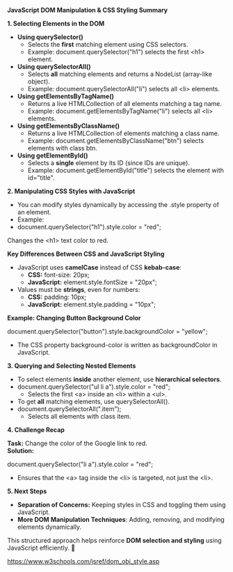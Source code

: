 **JavaScript DOM Manipulation & CSS Styling Summary**

**1\. Selecting Elements in the DOM**

- **Using querySelector()**
  - Selects the **first** matching element using CSS selectors.
  - Example: document.querySelector("h1") selects the first &lt;h1&gt; element.
- **Using querySelectorAll()**
  - Selects **all** matching elements and returns a NodeList (array-like object).
  - Example: document.querySelectorAll("li") selects all &lt;li&gt; elements.
- **Using getElementsByTagName()**
  - Returns a live HTMLCollection of all elements matching a tag name.
  - Example: document.getElementsByTagName("li") selects all &lt;li&gt; elements.
- **Using getElementsByClassName()**
  - Returns a live HTMLCollection of elements matching a class name.
  - Example: document.getElementsByClassName("btn") selects elements with class btn.
- **Using getElementById()**
  - Selects a **single** element by its ID (since IDs are unique).
  - Example: document.getElementById("title") selects the element with id="title".

**2\. Manipulating CSS Styles with JavaScript**

- You can modify styles dynamically by accessing the .style property of an element.
- Example:
- document.querySelector("h1").style.color = "red";

Changes the &lt;h1&gt; text color to red.

**Key Differences Between CSS and JavaScript Styling**

- JavaScript uses **camelCase** instead of CSS **kebab-case**:
  - **CSS:** font-size: 20px;
  - **JavaScript:** element.style.fontSize = "20px";
- Values must be **strings**, even for numbers:
  - **CSS:** padding: 10px;
  - **JavaScript:** element.style.padding = "10px";

**Example: Changing Button Background Color**

document.querySelector("button").style.backgroundColor = "yellow";

- The CSS property background-color is written as backgroundColor in JavaScript.

**3\. Querying and Selecting Nested Elements**

- To select elements **inside** another element, use **hierarchical selectors**.
- document.querySelector("ul li a").style.color = "red";
  - Selects the first &lt;a&gt; inside an &lt;li&gt; within a &lt;ul&gt;.
- To get **all** matching elements, use querySelectorAll().
- document.querySelectorAll(".item");
  - Selects all elements with class item.

**4\. Challenge Recap**

**Task:** Change the color of the Google link to red.  
**Solution:**

document.querySelector("li a").style.color = "red";

- Ensures that the &lt;a&gt; tag inside the &lt;li&gt; is targeted, not just the &lt;li&gt;.

**5\. Next Steps**

- **Separation of Concerns:** Keeping styles in CSS and toggling them using JavaScript.
- **More DOM Manipulation Techniques**: Adding, removing, and modifying elements dynamically.

This structured approach helps reinforce **DOM selection and styling** using JavaScript efficiently. 🚀

<https://www.w3schools.com/jsref/dom_obj_style.asp>